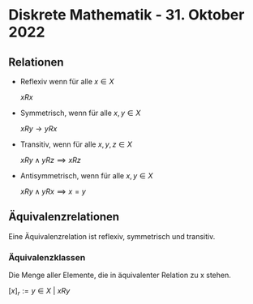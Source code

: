 # Diskrete Mathematik - 31. Oktober 2022

## Relationen

- Reflexiv wenn für alle $x \in X$

  $xRx$

- Symmetrisch, wenn für alle $x,y \in X$

  $xRy \to yRx$

- Transitiv, wenn für alle $x,y,z \in X$

  $xRy \land yRz \implies xRz$

- Antisymmetrisch, wenn für alle $x,y \in X$

  $xRy \land yRx \implies x = y$

## Äquivalenzrelationen

Eine Äquivalenzrelation ist reflexiv, symmetrisch und transitiv.

### Äquivalenzklassen

Die Menge aller Elemente, die in äquivalenter Relation zu x stehen.

$[x]_r := {y \in X \ | \ xRy}$
